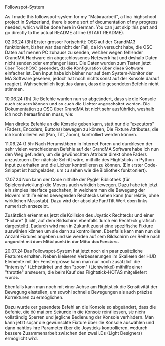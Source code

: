 Followspot-System

As I made this followspot-system for my "Maturaarbeit", a final highschool project in Switzerland, there is some sort of documentation of my progress needed, which will be done here in German. You can just skip this part and go directly to the actual README at line (START README).

02.06.24 (3h) Erster grosser Fortschritt: OSC auf der GrandMA3 funktioniert, bisher war das nicht der Fall, da ich versucht habe, die OSC Daten auf meinen PC zuhause zu senden, welcher wegen fehlender GrandMA Hardware ein abgeschlossenes Netzwerk hat und deshalb Daten nicht senden oder empfangen lässt. Die Daten wurden zum Testen jetzt über TouchOSC gesendet, da die Konfiguration über diese Software einfacher ist. Den Input habe ich bisher nur auf dem System-Monitor der MA Software gesehen, jedoch hat noch nichts sonst auf der Konsole darauf reagiert. Wahrscheinlich liegt das daran, dass die gesendeten Befehle nicht stimmen.

10.06.24 (1h) Die Befehle wurden nun so abgeändert, dass sie die Konsole auch steuern können und so auch die Lichter angeschaltet werden. Die Dokumentation zu OSC über GrandMA ist nicht sehr ausführlich, weshalb ich noch herausfinden muss, wie:

Man direkte Befehle an die Konsole geben kann, statt nur die "executors" (Faders, Encoders, Buttons) bewegen zu können,
Die Fixture Attributes, die ich kontrollieren will(Pan, Tilt, Zoom), kontrolliert werden können.

11.06.24 (1.5h) Nach Herumstöbern in Internet-Foren und durchlesen der sehr vielen verschiedenen Befehle auf der GrandMA Software habe ich nun den Weg gefunden, um die gewünschten Attribute direkt ohne Faders anzusteuern. Der nächste Schritt wäre, mithilfe des Flightsticks in Python Input zu erhalten und die Lichter kontrollieren zu können. (Ein erster Code-Snippet ist hochgeladen, um zu sehen wie die Bibliothek funktioniert).

17.07.24 Nun kann der Code mithilfe der Pyglet Bibliothek (für Spieleentwicklung) die Movers auch wirklich bewegen. Dazu habe ich jetzt ein simples Interface geschaffen, in welchem man die Bewegung der Movers mithilfe eines bewegenden Rechtecks sehen kann (nur relativ, ohne wirklichen Massstab). Dazu wird der absolute Pan/Tilt Wert oben links numerisch angezeigt.

Zusätzlich erkennt es jetzt die Kollision des Joystick Rechtecks und einer "Fixture" (Licht, auf dem Bildschirm ebenfalls durch ein Rechteck grafisch dargestellt). Dadurch wird man in Zukunft zuerst eine spezifische Fixture auswählen können um sie dann zu kontrollieren. Ebenfalls kann man nun die Anzahl Fixtures angeben und sie werden auf dem Bildschirm der Reihe nach angereiht mit dem Mittelpunkt in der Mitte des Fensters.

20.07.24 Das Followspot-System hat jetzt noch ein paar zusätzliche Features erhalten. Neben kleineren Verbesserungen im Skalieren der HUD Elemente mit der Fenstergrösse kann man nun noch zusätzlich die "intensity" (Lichtstärke) und den "zoom" (Lichtwinkel) mithilfe einer "throttle" ansteuern, die beim Kauf des Flightstick-HOTAS mitgeliefert wurde.

Ebenfalls kann man noch mit einer Achse am Flightstick die Sensitivität der Bewegung einstellen, um sowohl schnelle Bewegungen als auch präzise Korrekturen zu ermöglichen.

Dazu wurde der gesendete Befehl an die Konsole so abgeändert, dass die Befehle, die 60 mal pro Sekunde in die Konsole reinfliessen, sie nicht vollständig Sperren und jegliche Bedienung der Konsole verhindern. Man kann jetzt sogar die gewünschte Fixture über die Konsole auswählen und dann nahtlos ihre Parameter über die Joysticks kontrollieren, wodurch bessere Zusammenarbeit zwischen den zwei LDs (Light Designers) ermöglicht wird.
